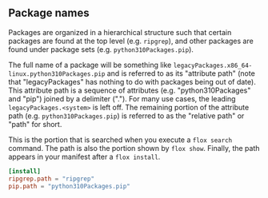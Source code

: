 ## Package names
Packages are organized in a hierarchical structure such that certain packages
are found at the top level (e.g. `ripgrep`),
and other packages are found under package sets (e.g. `python310Packages.pip`).

The full name of a package will be something like
`legacyPackages.x86_64-linux.python310Packages.pip`
and is referred to as its "attribute path"
(note that "legacyPackages" has nothing to do with packages being out of date).
This attribute path is a sequence of attributes
(e.g. "python310Packages" and "pip") joined by a delimiter (".").
For many use cases, the leading `legacyPackages.<system>` is left off.
The remaining portion of the attribute path (e.g. `python310Packages.pip`) is
referred to as the "relative path" or "path" for short.

This is the portion that is searched when you execute a `flox search` command.
The path is also the portion shown by `flox show`.
Finally, the path appears in your manifest after a `flox install`.

```toml
[install]
ripgrep.path = "ripgrep"
pip.path = "python310Packages.pip"
```
